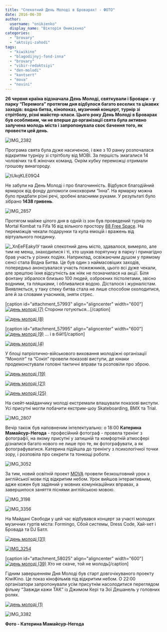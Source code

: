 ```yaml
---
title: "Спекотний День Молоді в Броварах! - ФОТО"
date: 2016-06-30
author: 
  username: "onikienko"
  display_name: "Вікторія Оникієнко"
categories: 
  - "brovary"
  - "aktsiyi-zahodi"
tags: 
  - "kiwikino"
  - "blagodijnyj-fond-inna"
  - "brovary"
  - "vibir-redaktsiyi"
  - "den-molodi"
  - "kontsert"
  - "mova"
  - "novini"
---
```


**26 червня країна відзначала День Молоді, святкували і Бровари - у парку “Перемога” протягом дня відбулося багато веселих та цікавих заходів: водна битва, кінопоказ, музичний концерт, турнір зі стрітболу, різні майстер-класи. Цього року День Молоді в Броварах був особливим, чи не вперше до організації свята була активно залучена молодь міста і запропонувала своє бачення того, як провести цей день.**

![IMG_2382](https://mpz.brovary.org/wp-content/uploads/2016/06/IMG_2382.jpg)

Програма свята була дуже насиченою, і вже з 10 ранку розпочалася відкритям турніру зі стрітболу від MOBI. За першість змагалися 14 чоловічих та 6 жіночих команд. Окрім кубку переможці отримали грошову винагороду.

![tUkqKLE09Q4](https://mpz.brovary.org/wp-content/uploads/2016/06/tUkqKLE09Q4.jpg)

Не забули на День Молоді і про благочинність. Відбувся благодійний ярмарок від фонду допомоги онкохворим “Інна”. На ярмарку можна було придбати різні речі, зробені власними руками. У результаті було зібрано **1438 гривень**.

![IMG_2857](https://mpz.brovary.org/wp-content/uploads/2016/06/IMG_2857.jpg)

Протягом майже цілого дня в одній із зон був проведений турнір по Mortal Kombat та Fifa 16 від вільного простору [88 Free Space](https://www.facebook.com/88freespace/?fref=ts). На переможців чекали подарунки та купа емоцій і вражень від віртуального поєдинку.

![_XnEeFEakyI](https://mpz.brovary.org/wp-content/uploads/2016/06/XnEeFEakyI.jpg)У такий спекотний день місто, здавалося, вимерло, але тим не менш, знаходилися і ті, хто шукав порятунку в парку і принагідно брав участь у різних подіях. Наприклад, освіжаючим душом у прямому сенсі стала Водна Битва. Це був один з наймасовіших заходів, попередньо анонсувалася участь пожежників, цього всі дуже чекали, але зрештою їхня відсутність аж ніяк не позначилася на акції. Біля фонтану зібралося близько 100 людей, озброєних пістолетами, звісно водними, та пляшками, і обливалися водою. Дісталося і журналістам. Виявляється, у таку спеку битва стала не лише способом охолодитися, але й за словами учасників, зняти стрес.

\[caption id="attachment\_57993" align="aligncenter" width="600"\][![день молоді (7)](https://mpz.brovary.org/wp-content/uploads/2016/06/den-molodi-7.jpg)](https://mpz.brovary.org/wp-content/uploads/2016/06/den-molodi-7.jpg) Сторони готуються...\[/caption\]

[![день молоді (8)](https://mpz.brovary.org/wp-content/uploads/2016/06/den-molodi-8.jpg)](https://mpz.brovary.org/wp-content/uploads/2016/06/den-molodi-8.jpg)

\[caption id="attachment\_57995" align="aligncenter" width="600"\][![день молоді (9)](https://mpz.brovary.org/wp-content/uploads/2016/06/den-molodi-9.jpg)](https://mpz.brovary.org/wp-content/uploads/2016/06/den-molodi-9.jpg) ... і в бій!!\[/caption\]

[![день молоді (4)](https://mpz.brovary.org/wp-content/uploads/2016/06/den-molodi-4.jpg)](https://mpz.brovary.org/wp-content/uploads/2016/06/den-molodi-4.jpg)

У блоці патріотично-військового виховання молодіжні організації “Моноліт” та “Сокіл” провели показові виступи, де юнаки продемонстували головні тактичні вправи та розповіли про зброю.

[![день молоді (19)](https://mpz.brovary.org/wp-content/uploads/2016/06/den-molodi-19.jpg)](https://mpz.brovary.org/wp-content/uploads/2016/06/den-molodi-19.jpg)

[![день молоді (21)](https://mpz.brovary.org/wp-content/uploads/2016/06/den-molodi-21.jpg)](https://mpz.brovary.org/wp-content/uploads/2016/06/den-molodi-21.jpg)

[![день молоді (25)](https://mpz.brovary.org/wp-content/uploads/2016/06/den-molodi-25.jpg)](https://mpz.brovary.org/wp-content/uploads/2016/06/den-molodi-25.jpg)

На скейт-майданчику молоді екстремали влашували показові виступи. Усі присутні могли побачити екстрим-шоу Skateboarding, BMX та Trial.

![IMG_2807](https://mpz.brovary.org/wp-content/uploads/2016/06/IMG_2807.jpg)

Вечір також був наповненим інтелектуально: о 18:00 **Катерина Мамайсур-Негода** - професійний фотограф - провела тренінг з фотографії, на якому присутні у затишній та комфортній атмосфері дізналися багато нового не лише про те, як фотографувати, а як фотографуватися. Катерина підійшла до тренінгу з психологічної точки зору, і розповіла про секрети та тонкощі роботи.

![IMG_3052](https://mpz.brovary.org/wp-content/uploads/2016/06/IMG_3052.jpg)

За тим, новий освітній проект [MOVA](https://www.facebook.com/mova8/) провели безкоштовний урок з англійської мови під відкритим небом. Урок вийшов інтерактивним, адже кожен був задіяний у мовних комунікаційних вправах, а завершилося заняття піснями англійською мовою.

![IMG_3198](https://mpz.brovary.org/wp-content/uploads/2016/06/IMG_3198.jpg)

![IMG_3356](https://mpz.brovary.org/wp-content/uploads/2016/06/IMG_3356.jpg)

На Майдані Свободи у цей час відбувався концерт за участі молодих музичних гуртів міста: Formingo, Сбой системы, Dress Code, Хай-хет і Бровада та DJ Батл.

[![день молоді (31)](https://mpz.brovary.org/wp-content/uploads/2016/06/den-molodi-31.jpg)](https://mpz.brovary.org/wp-content/uploads/2016/06/den-molodi-31.jpg)

[![IMG_3254](https://mpz.brovary.org/wp-content/uploads/2016/06/IMG_3254.jpg)](https://mpz.brovary.org/wp-content/uploads/2016/06/IMG_3254.jpg)

\[caption id="attachment\_58025" align="aligncenter" width="600"\][![день молоді (39)](https://mpz.brovary.org/wp-content/uploads/2016/06/den-molodi-39.jpg)](https://mpz.brovary.org/wp-content/uploads/2016/06/den-molodi-39.jpg) Хто не скаче, той не молодь\[/caption\]

Гідним завершенням Дня Молоді був старт довгочікуваного проекту KiwiKino. Це показ кінофільмів під відкритим небом. О 22:00 організатори запропонували усім присутнім насолодитися переглядом фільму “Завжди кажи ТАК” із Джимом Кері та Зої Дешанель у головних ролях.

[![день молоді (1)](https://mpz.brovary.org/wp-content/uploads/2016/06/den-molodi-1.jpg)](https://mpz.brovary.org/wp-content/uploads/2016/06/den-molodi-1.jpg)

![IMG_3382](https://mpz.brovary.org/wp-content/uploads/2016/06/IMG_3382.jpg)

**Фото - Катерина Мамайсур-Негода**
